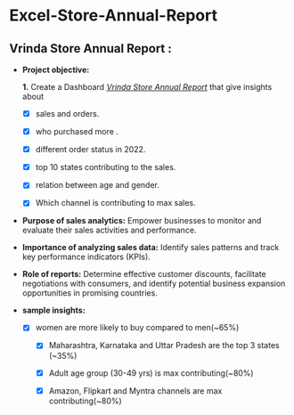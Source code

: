 # Excel-Store-Annual-Report

## Vrinda Store Annual Report :


- **Project objective:** 

    **1.** Create a Dashboard _[Vrinda Store Annual Report](https://github.com/A-Sagarika97/Excel-Store-Annual-Report/blob/main/excel_project_Vrinda%20store%20data%20analysis.pdf)_ that give insights about
  
     - [x]	sales and orders.
     - [x]	who purchased more . 
     - [x]	different order status in 2022.     
     - [x]	top 10 states contributing to the sales.  
     - [x]	relation between age and gender.
     - [x]	Which channel is contributing to max sales.    




- **Purpose of sales analytics:** Empower businesses to monitor and evaluate their sales activities and performance.

- **Importance of analyzing sales data:** Identify sales patterns and track key performance indicators (KPIs).

- **Role of reports:** Determine effective customer discounts, facilitate negotiations with consumers, and identify potential business expansion opportunities in promising countries.

- **sample insights:**

  - [x] women are more likely to buy compared to men(~65%)
	- [x] Maharashtra, Karnataka and Uttar Pradesh are the top 3 states (~35%)
	- [x] Adult age group (30-49 yrs) is max contributing(~80%)
	- [x] Amazon, Flipkart and Myntra channels are max contributing(~80%)


